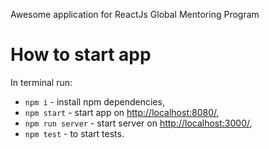Awesome application for ReactJs Global Mentoring Program

# How to start app

In terminal run:

* `npm i` - install npm dependencies,
* `npm start` - start app on [http://localhost:8080/](http://localhost:8080/),
* `npm run server` - start server on [http://localhost:3000/](http://localhost:3000/),
* `npm test` - to start tests. 

